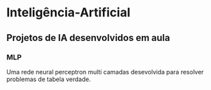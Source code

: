 # Inteligência-Artificial

## Projetos de IA desenvolvidos em aula

### MLP
Uma rede neural perceptron multi camadas desevolvida para resolver problemas de tabela verdade.
